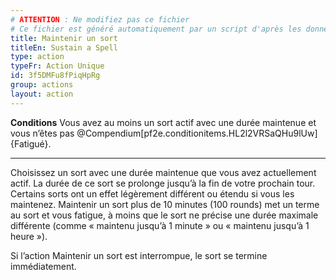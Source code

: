 ```yaml
---
# ATTENTION : Ne modifiez pas ce fichier
# Ce fichier est généré automatiquement par un script d'après les données du module Foundry VTT officiel et de sa traduction
title: Maintenir un sort
titleEn: Sustain a Spell
type: action
typeFr: Action Unique
id: 3f5DMFu8fPiqHpRg
group: actions
layout: action
---
```

<p><strong>Conditions</strong> Vous avez au moins un sort actif avec une durée maintenue et vous n’êtes pas @Compendium[pf2e.conditionitems.HL2l2VRSaQHu9lUw]{Fatigué}.</p><hr /><p>Choisissez un sort avec une durée maintenue que vous avez actuellement actif. La durée de ce sort se prolonge jusqu’à la fin de votre prochain tour. Certains sorts ont un effet légèrement différent ou étendu si vous les maintenez. Maintenir un sort plus de 10 minutes (100 rounds) met un terme au sort et vous fatigue, à moins que le sort ne précise une durée maximale différente (comme « maintenu jusqu’à 1 minute » ou « maintenu jusqu’à 1 heure »).</p><p>Si l’action Maintenir un sort est interrompue, le sort se termine immédiatement.</p>

